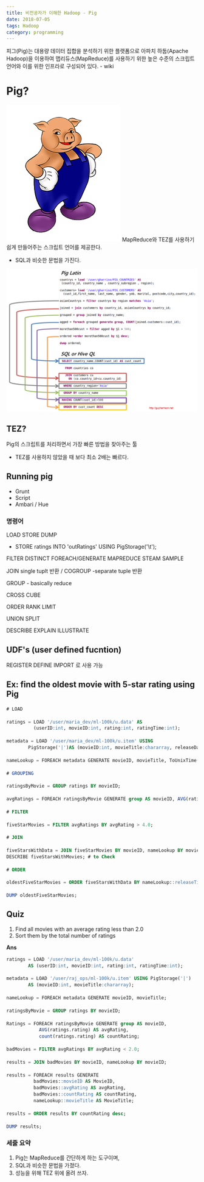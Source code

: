 ```yaml
---
title: 비전공자가 이해한 Hadoop - Pig
date: 2018-07-05
tags: Hadoop
category: programming
---
```

피그(Pig)는 대용량 데이터 집합을 분석하기 위한 플랫폼으로 아파치 하둡(Apache Hadoop)을 이용하여 맵리듀스(MapReduce)를 사용하기 위한 높은 수준의 스크립트 언어와 이를 위한 인프라로 구성되어 있다. - wiki

# Pig?
![img](/assets/img/pig-image.png)
MapReduce와 TEZ를 사용하기 쉽게 만들어주는 스크립트 언어를 제공한다.
- SQL과 비슷한 문법을 가진다.

![img](/assets/img/pig-sql.png)

## TEZ?
Pig의 스크립트를 처리하면서 가장 빠른 방법을 찾아주는 툴
- TEZ를 사용하지 않았을 때 보다 최소 2배는 빠르다.

## Running pig

- Grunt
- Script
- Ambari / Hue

### 명령어

LOAD STORE DUMP
- STORE ratings INTO 'outRatings' USING PigStorage('\t');

FILTER DISTINCT FOREACH/GENERATE MAPREDUCE STEAM SAMPLE

JOIN single tuplt 반환 / COGROUP -separate tuple 반환

GROUP - basically reduce

CROSS CUBE

ORDER RANK LIMIT

UNION SPLIT

DESCRIBE EXPLAIN ILLUSTRATE

## UDF's (user defined fucntion)

REGISTER
DEFINE
IMPORT
로 사용 가능

## Ex: find the oldest movie with 5-star rating using Pig

```sql
# LOAD

ratings = LOAD '/user/maria_dev/ml-100k/u.data' AS
          (userID:int, movieID:int, rating:int, ratingTime:int);

metadata = LOAD '/user/maria_dev/ml-100k/u.item' USING
        PigStorage('|')AS (movieID:int, movieTitle:chararray, releaseDate:chararray, videoRelease:chararray, imdLink:chararray);

nameLookup = FOREACH metadata GENERATE movieID, movieTitle, ToUnixTime(ToDate(releaseDate, 'dd-MMM-yyyy')) AS releaseTime;

# GROUPING

ratingsByMovie = GROUP ratings BY movieID;

avgRatings = FOREACH ratingsByMovie GENERATE group AS movieID, AVG(ratings.rating) AS avgRating;

# FILTER

fiveStarMovies = FILTER avgRatings BY avgRating > 4.0;

# JOIN

fiveStarsWithData = JOIN fiveStarMovies BY movieID, nameLookup BY movieID;
DESCRIBE fiveStarsWithMovies; # to Check

# ORDER

oldestFiveStarMovies = ORDER fiveStarsWithData BY nameLookup::releaseTime;

DUMP oldestFiveStarMovies;
```

## Quiz
1. Find all movies with an average rating less than 2.0
1. Sort them by the total number of ratings

**Ans**
```sql
ratings = LOAD '/user/maria_dev/ml-100k/u.data'
        AS (userID:int, movieID:int, rating:int, ratingTime:int);

metadata = LOAD '/user/raj_ops/ml-100k/u.item' USING PigStorage('|')
        AS (movieID:int, movieTitle:chararray);

nameLookup = FOREACH metadata GENERATE movieID, movieTitle;

ratingsByMovie = GROUP ratings BY movieID;

Ratings = FOREACH ratingsByMovie GENERATE group AS movieID,
            AVG(ratings.rating) AS avgRating,
            count(ratings.rating) AS countRating;

badMovies = FILTER avgRatings BY avgRating < 2.0;

results = JOIN badMovies BY movieID, nameLookup BY movieID;

results = FOREACH results GENERATE
          badMovies::movieID AS MovieID,
          badMovies::avgRating AS avgRating,
          badMovies::countRating AS countRating,
          nameLookup::movieTitle AS MovieTitle;

results = ORDER results BY countRating desc;

DUMP results;
```



### 세줄 요약
1. Pig는 MapReduce를 간단하게 하는 도구이며,
1. SQL과 비슷한 문법을 가졌다.
1. 성능을 위해 TEZ 위에 올려 쓰자.
